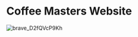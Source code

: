 # Coffee Masters Website

![brave_D2fQVcP9Kh](https://github.com/user-attachments/assets/bae43196-61b9-4370-ae0f-2ca136765955)
